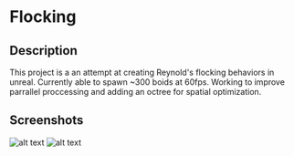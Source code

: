 # Flocking

## Description
This project is a an attempt at creating Reynold's flocking behaviors in unreal. Currently able to spawn ~300 boids at 60fps. Working to improve parrallel proccessing and adding an octree for spatial optimization.

## Screenshots
![alt text](https://i.imgur.com/8Rb9Ll1.png "Flocking1")
![alt text](https://i.imgur.com/HLmYz5a.jpg "Flocking2")


